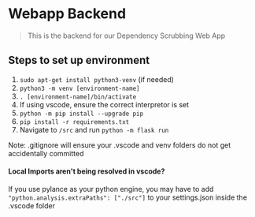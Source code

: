 # Webapp Backend

> This is the backend for our Dependency Scrubbing Web App

## Steps to set up environment

1. `sudo apt-get install python3-venv` (if needed)
2. `python3 -m venv [environment-name]`
3. `. [environment-name]/bin/activate`
4. If using vscode, ensure the correct interpretor is set
5. `python -m pip install --upgrade pip`
6. `pip install -r requirements.txt`
7. Navigate to `/src` and run `python -m flask run`

Note: .gitignore will ensure your .vscode and venv folders do not get accidentally committed

#### Local Imports aren't being resolved in vscode?
If you use pylance as your python engine, you may have to add `"python.analysis.extraPaths": ["./src"]` to your settings.json inside the .vscode folder
